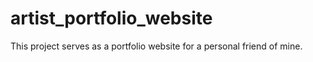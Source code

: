 # artist_portfolio_website

This project serves as a portfolio website for a personal friend of mine. 